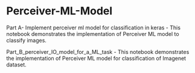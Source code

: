 # Perceiver-ML-Model


Part A-  Implement perceiver ml model for classification in keras - This notebook demonstrates the implementation of Perceiver ML model to classify images.

Part_B_perceiver_IO_model_for_a_ML_task - This notebook demonstrates the implementation of Perceiver ML model for classification of Imagenet dataset.
